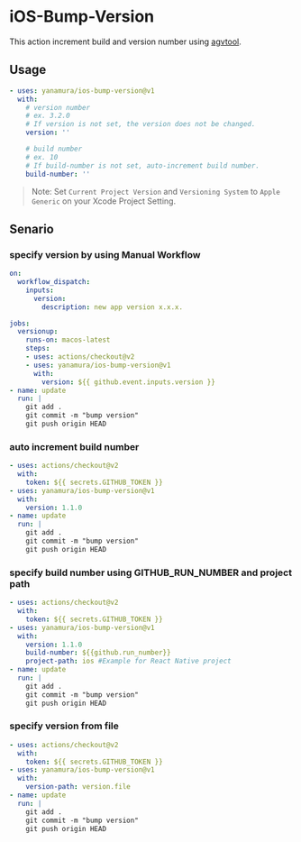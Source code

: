 # iOS-Bump-Version

This action increment build and version number using [agvtool](https://developer.apple.com/library/archive/qa/qa1827/_index.html).

## Usage

```yaml
- uses: yanamura/ios-bump-version@v1
  with:
    # version number
    # ex. 3.2.0
    # If version is not set, the version does not be changed.
    version: ''

    # build number
    # ex. 10
    # If build-number is not set, auto-increment build number.
    build-number: ''
```

> Note: Set `Current Project Version` and `Versioning System` to `Apple Generic` on your Xcode Project Setting.

## Senario

### specify version by using Manual Workflow
```yaml
on:
  workflow_dispatch:
    inputs:
      version:
        description: new app version x.x.x.

jobs:
  versionup:
    runs-on: macos-latest
    steps:
    - uses: actions/checkout@v2
    - uses: yanamura/ios-bump-version@v1
      with:
        version: ${{ github.event.inputs.version }}
- name: update
  run: |
    git add .
    git commit -m "bump version"
    git push origin HEAD
```

### auto increment build number
```yaml
- uses: actions/checkout@v2
  with:
    token: ${{ secrets.GITHUB_TOKEN }}
- uses: yanamura/ios-bump-version@v1
  with:
    version: 1.1.0
- name: update
  run: |
    git add .
    git commit -m "bump version"
    git push origin HEAD
```

### specify build number using GITHUB_RUN_NUMBER and project path
```yaml
- uses: actions/checkout@v2
  with:
    token: ${{ secrets.GITHUB_TOKEN }}
- uses: yanamura/ios-bump-version@v1
  with:
    version: 1.1.0
    build-number: ${{github.run_number}}
    project-path: ios #Example for React Native project
- name: update
  run: |
    git add .
    git commit -m "bump version"
    git push origin HEAD
```

### specify version from file
```yaml
- uses: actions/checkout@v2
  with:
    token: ${{ secrets.GITHUB_TOKEN }}
- uses: yanamura/ios-bump-version@v1
  with:
    version-path: version.file
- name: update
  run: |
    git add .
    git commit -m "bump version"
    git push origin HEAD
```
